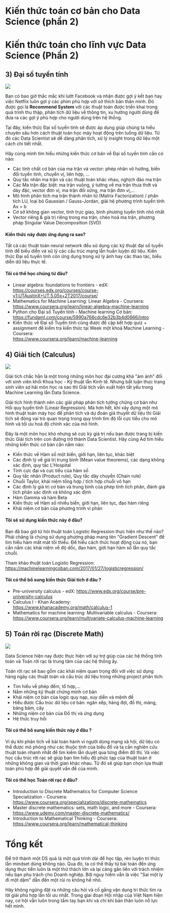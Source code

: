 # Kiến thức toán cơ bản cho Data Science (phần 2)


# Kiến thức toán cho lĩnh vực Data Science (Phần 2)

## 3) Đại số tuyến tính

![](http://kisonecat.com/teaching/2014/math2568/logo.png)

Bạn có bao giờ thắc mắc khi lướt Facebook và nhận được gợi ý kết bạn hay việc Netflix luôn gợi ý các phim phù hợp với sở thích bản thân mình. Đó được gọi là **Recommend System** với các thuật toán được triển khai trong quá trình thu thập, phân tích dữ liệu về thông tin, xu hướng người dùng để đưa ra các gợi ý phù hợp cho người dùng trên hệ thống.

Tại đây, kiến thức Đại số tuyến tính sẽ được áp dụng giúp chúng ta hiểu chuyên sâu hơn cách thuật toán học máy hoạt động trên luồng dữ liệu. Từ đó các Data Scientist sẽ dễ dàng phân tích, xử lý insight trong dữ liệu một cách chi tiết nhất.

Hãy cùng mình tìm hiểu những kiến thức cơ bản về Đại số tuyến tính cần có nào:
- Các tính chất cơ bản của ma trận và vector: phép nhân vô hướng, biến đổi tuyến tính, chuyển vị, liên hợp, ...
- Quy tắc nhân ma trận và các thuật toán khác nhau, nghịch đảo ma trận
- Các Ma trận đặc biệt: ma trận vuông, ý tưởng về ma trận thưa thớt và dày đặc, vector đơn vị, ma trận đối xứng, ma trận đơn vị,...
- Mô hình phân tích ma trận thành nhân tử (Matrix Factorization) / phân tích LU, loại bỏ Gaussian / Gauss-Jordan, giải hệ phương trình tuyến tính Ax = b
- Cơ sở không gian vector, tính trực giao, bình phương tuyến tính nhỏ nhất
- Vector riêng & giá trị riêng trong ma trận, chéo hoá ma trận, phương pháp Singular Value Decomposition (SVD)

#### Kiến thức này được ứng dụng ra sao?

Tất cả các thuật toán neural network đều sử dụng các kỹ thuật đại số tuyến tính để biểu diễn và xử lý các cấu trúc mạng lẫn huấn luyện dữ liệu. Kiến thức Đại số tuyến tính còn ứng dụng trong xử lý ảnh hay các thao tác, biểu diễn dữ liệu thực tế.

#### Tôi có thể học chúng từ đâu?

- Linear algebra: foundations to frontiers - edX: \
https://courses.edx.org/courses/course-v1:UTAustinX+UT.5.05x+2T2017/course/
- Mathematics for Machine Learning: Linear Algebra - Coursera: \
https://www.coursera.org/learn/linear-algebra-machine-learning
- Python cho Đại số Tuyến tính - Machine learning Cơ bản: \
https://fundaml.com/course/5990a766cdc6e32b3b4d0666/intro
- Kiến thức về Đại số Tuyến tính cũng được đề cập kết hợp quiz + assignment để kiếm tra kiến thức tại Week một khoá Machine Learning - Coursera: \
https://www.coursera.org/learn/machine-learning

## 4) Giải tích (Calculus)

![](https://i.udemycdn.com/course/750x422/34273_f5de_8.jpg)

Giải tích chắc hẳn là một trong những môn học đại cương khá "ám ảnh" đối với sinh viên khối Khoa học - Kỹ thuật lẫn Kinh tế. Nhưng bất luận thực trạng sinh viên sợ hãi môn học ra sao thì Giải tích vẫn xuất hiện tất yếu trong Machine Learning lẫn Data Science.

Giải tích hình thành nên các giải pháp phân tích tưởng chừng cơ bản như Hồi quy tuyến tính (Linear Regression). Mà hơn hết, khi xây dựng một mô hình thuật toán máy học để phân tích và dự đoán giả thuyết dữ liệu thì Giải tích sẽ đóng vai trò quan trọng trong quy trình tìm độ lỗi cực tiểu cho mô hình và tối ưu hoá độ chính xác của mô hình.

Đây là một môn học khó nhưng sẽ cực kỳ giá trị nếu bạn được trang bị kiến thức Giải tích trên con đường trở thành Data Scientist. Hãy cùng Ad tìm hiểu những kiến thức cơ bản cần nắm nào:
- Kiến thức về Hàm số một biến, giới hạn, liên tục, khác biệt
- Các định lý về giá trị trung bình (Mean value theorems), các dạng không xác định, quy tắc L'Hospital
- Tính cực đại và cực tiểu của hàm số
- Quy tắc nhân (Product rule), Quy tắc dây chuyền (Chain rule)
- Chuỗi Taylor, khái niệm tổng hợp / tích hợp chuỗi vô hạn
- Các định lý giá trị cơ bản và trung bình của phép tính tích phân, đánh giá tích phân xác định và không xác định
- Hàm Gamma và hàm Beta
- Kiến thức về Hàm số nhiều biến, giới hạn, liên tục, đạo hàm riêng
- Khái niệm cơ bản của phương trình vi phân 

#### Tôi sẽ sử dụng kiến thức này ở đâu?

Bạn đã bao giờ từ hỏi thuật toán Logistic Regression thực hiện như thế nào? Phải chăng là chúng sử dụng phương pháp mang tên "Gradient Descent" để tìm hiểu hàm mất mát tối thiểu. Để hiểu cách thức hoạt động của nó, bạn cần nắm các khái niệm về độ dốc, đạo hàm, giới hạn hàm số lẫn quy tắc chuỗi.

Tham khảo thuật toán Logistic Regression: \
https://machinelearningcoban.com/2017/01/27/logisticregression/

#### Tôi có thể bổ sung kiến thức Giải tích ở đâu ?
- Pre-university calculus - edX: https://www.edx.org/course/pre-university-calculus
- Calculus I - Khan Academy: https://www.khanacademy.org/math/calculus-1
- Mathematics for machine learning: Multivariable calculus - Coursera: \
https://www.coursera.org/learn/multivariate-calculus-machine-learning

## 5) Toán rời rạc (Discrete Math)

![](http://www.discrete-math-hub.com/just_a_graph.small.png)

Data Science hiện nay được thực hiện với sự trợ giúp của các hệ thống tính toán và Toán rời rạc là trung tâm của các hệ thống ấy.

Toán rời rạc sẽ bao gồm các khái niệm quan trọng đối với việc sử dụng hàng ngày các thuật toán và cấu trúc dữ liệu trong những project phân tích:
- Tìm hiểu về phép đếm, tổ hợp,...
- Nắm những kỹ thuật chứng minh cơ bản
- Khái niệm cơ bản của logic quy nạp, suy diễn và mệnh đề
- Hiểu được Cấu trúc dữ liệu cơ bản: ngăn xếp, hàng đợi, đồ thị, mảng, bảng băm, cây
- Những niệm cơ bản của Đồ thị và ứng dụng
- Hệ thức truy hồi

#### Tôi có thể bổ sung kiến thức này ở đâu ?

Ví dụ khi phân tích về bài toán hành vi người dùng mạng xã hội, dữ liệu có thể được mô phỏng như các thuộc tính của biểu đồ và ta cần nghiên cứu thuật toán nhanh nhất để tìm kiếm lẫn duyệt qua từng điểm đồ thị. Và việc học cấu trúc rời rạc sẽ giúp bạn tìm hiểu độ phức tạp của thuật toán ở những không gian và thời gian khác nhau. Từ đó sẽ giúp bạn chọn lựa thuật toán phù hợp để giải quyết vấn đề của mình.

#### Tôi có thể học Toán rời rạc ở đâu?

- Introduction to Discrete Mathematics for Computer Science Specialization - Coursera: https://www.coursera.org/specializations/discrete-mathematics
- Master discrete mathematics: sets, math logic, and more - Coursera: \
https://www.udemy.com/master-discrete-mathematics/
- Introduction to Mathematical Thinking - Coursera: \
https://www.coursera.org/learn/mathematical-thinking


# Tổng kết

Để trở thành một DS quả là một quá trình dài để học tập, rèn luyện tri thức lẫn mindset dúng không nào. Qua đó, ta có thể thấy từ bài toán đến ứng dụng thực tiễn luôn là một thử thách lớn và lại càng gắn liền với trách nhiệm nếu bạn phụ trách cho Doanh nghiệp. Bởi nguy hiểm vẫn là việc "Sai một ly đi một dặm" dẫn đến một rủi ro không hề nhỏ.

Hãy không ngừng đặt ra những câu hỏi và cố gắng vận dụng tri thức tìm ra lời giải phù hợp lẫn tối ưu nhất. Trong giai đoạn Hội nhập của Việt Nam hiện nay, cơ hội vẫn luôn trong tầm tay bạn khi và chỉ khi bản thân luôn nỗ lực hết mình.


